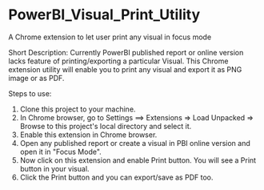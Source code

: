 # PowerBI_Visual_Print_Utility
A Chrome extension to let user print any visual in focus mode

Short Description: Currently PowerBI published report or online version lacks feature of printing/exporting a particular Visual. This Chrome extension utility will enable you to print any visual and export it as PNG image or as PDF.

Steps to use:
1. Clone this project to your machine.
2. In Chrome browser, go to Settings ==> Extensions => Load Unpacked => Browse to this project's local directory and select it.
3. Enable this extension in Chrome browser. 
4. Open any published report or create a visual in PBI online version and open it in "Focus Mode".
5. Now click on this extension and enable Print button. You will see a Print button in your visual. 
6. Click the Print button and you can export/save as PDF too.
